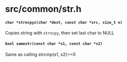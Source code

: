 # src/common/str.h

#### `char *strncpyz(char *dest, const char *src, size_t n)`
Copies string with `strncpy`, then set last char to NULL

#### `bool samestr(const char *s1, const char *s2)`
Same as calling strcmp(s1, s2)==0


